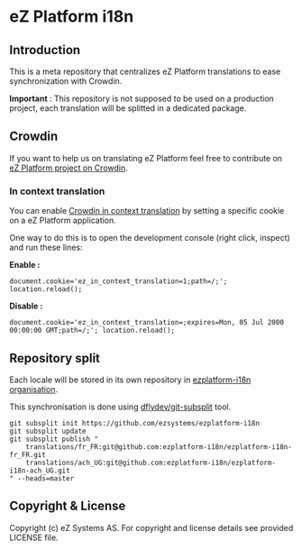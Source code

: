 # eZ Platform i18n

## Introduction

This is a meta repository that centralizes eZ Platform translations to ease synchronization with Crowdin.

**Important** : This repository is not supposed to be used on a production project, each translation will be 
splitted in a dedicated package.

## Crowdin

If you want to help us on translating eZ Platform feel free to contribute on [eZ Platform project on Crowdin][crowdin-ezplatform].

### In context translation

You can enable [Crowdin in context translation][in-context] by setting a specific cookie on a eZ Platform application.

One way to do this is to open the development console (right click, inspect) and run these lines:

**Enable :**

    document.cookie='ez_in_context_translation=1;path=/;'; location.reload();
    
**Disable :** 

    document.cookie='ez_in_context_translation=;expires=Mon, 05 Jul 2000 00:00:00 GMT;path=/;'; location.reload();

## Repository split

Each locale will be stored in its own repository in [ezplatform-i18n organisation][ezplatform-i18n-org].

This synchronisation is done using [dflydev/git-subsplit][dflydev] tool.

    git subsplit init https://github.com/ezsystems/ezplatform-i18n
    git subsplit update
    git subsplit publish "
        translations/fr_FR:git@github.com:ezplatform-i18n/ezplatform-i18n-fr_FR.git
        translations/ach_UG:git@github.com:ezplatform-i18n/ezplatform-i18n-ach_UG.git
    " --heads=master

## Copyright & License
Copyright (c) eZ Systems AS. For copyright and license details see provided LICENSE file.

[dflydev]: https://github.com/dflydev/git-subsplit
[crowdin-ezplatform]: https://crowdin.com/project/ezplatform
[ezplatform-i18n-org]: https://github.com/ezplatform-i18n
[in-context]: https://crowdin.com/page/in-context-localization
